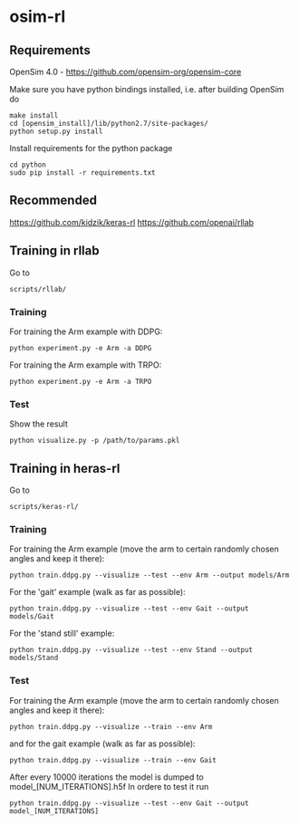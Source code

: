 # osim-rl

## Requirements

OpenSim 4.0 - https://github.com/opensim-org/opensim-core

Make sure you have python bindings installed, i.e. after building OpenSim do

    make install
    cd [opensim_install]/lib/python2.7/site-packages/
    python setup.py install
    
Install requirements for the python package

    cd python
    sudo pip install -r requirements.txt

## Recommended

https://github.com/kidzik/keras-rl
https://github.com/openai/rllab

## Training in rllab

Go to
    
    scripts/rllab/
    
### Training

For training the Arm example with DDPG:

    python experiment.py -e Arm -a DDPG
    
For training the Arm example with TRPO:

    python experiment.py -e Arm -a TRPO

### Test

Show the result

    python visualize.py -p /path/to/params.pkl

## Training in heras-rl

Go to
    
    scripts/keras-rl/

### Training

For training the Arm example (move the arm to certain randomly chosen angles and keep it there):

    python train.ddpg.py --visualize --test --env Arm --output models/Arm
    
For the 'gait' example (walk as far as possible):

    python train.ddpg.py --visualize --test --env Gait --output models/Gait
    
For the 'stand still' example:

    python train.ddpg.py --visualize --test --env Stand --output models/Stand

### Test

For training the Arm example (move the arm to certain randomly chosen angles and keep it there):

    python train.ddpg.py --visualize --train --env Arm
    
and for the gait example (walk as far as possible):

    python train.ddpg.py --visualize --train --env Gait
    
After every 10000 iterations the model is dumped to model_[NUM_ITERATIONS].h5f In ordere to test it run

    python train.ddpg.py --visualize --test --env Gait --output model_[NUM_ITERATIONS]

